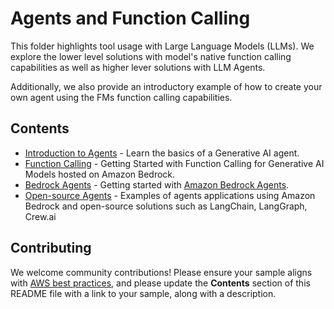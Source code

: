 # Agents and Function Calling

This folder highlights tool usage with Large Language Models (LLMs).
We explore the lower level solutions with model's native function calling capabilities as well as higher lever solutions with LLM Agents.

Additionally, we also provide an introductory example of how to create your own agent using the FMs function calling capabilities.

## Contents

- [Introduction to Agents](introduction-to-agents/README.md) - Learn the basics of a Generative AI agent.
- [Function Calling](function-calling/README.md) - Getting Started with Function Calling for Generative AI Models hosted on Amazon Bedrock. 
- [Bedrock Agents](bedrock-agents/README.md) - Getting started with [Amazon Bedrock Agents](https://aws.amazon.com/bedrock/agents/).
- [Open-source Agents](open-source-agents/README.md) - Examples of agents applications using Amazon Bedrock and open-source solutions such as LangChain, LangGraph, Crew.ai


## Contributing

We welcome community contributions! Please ensure your sample aligns with  [AWS best practices](https://aws.amazon.com/architecture/well-architected/), and please update the **Contents** section of this README file with a link to your sample, along with a description.
